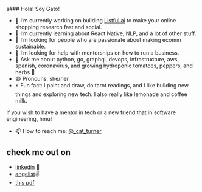 s### Hola! Soy Gato!

- 🔭 I’m currently working on building [Listful.ai](https://www.getlistful.com/) to make your online shopping research fast and social.
- 🌱 I’m currently learning about React Native, NLP, and a lot of other stuff.
- 👯 I’m looking for people who are passionate about making ecomm sustainable.
- 🤔 I’m looking for help with mentorships on how to run a business.
- 💬 Ask me about python, go, graphql, devops, infrastructure, aws, spanish, coronavirus, and growing hydroponic tomatoes, peppers, and herbs 🌱
- 😄 Pronouns: she/her
- ⚡ Fun fact: I paint and draw, do tarot readings, and I like building new things and exploring new tech. I also really like lemonade and coffee milk.

If you wish to have a mentor in tech or a new friend that in software engineering, hmu!

- 📫 How to reach me: [@_cat_turner](https://twitter.com/_cat_turner)

## check me out on
- [linkedin](https://www.linkedin.com/in/cathleenturner/) 💼
- [angelist](https://angel.co/u/cathleen-turner)✌️
- [this pdf](https://gato-0120394.s3-us-west-2.amazonaws.com/Cathleen_Turner.pdf)

